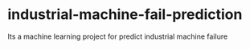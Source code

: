 # industrial-machine-fail-prediction
Its a machine learning project for predict industrial machine failure
